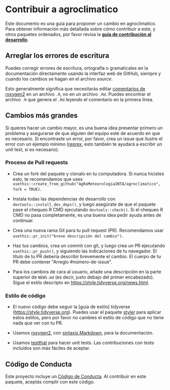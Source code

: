 # Contribuir a agroclimatico

Este documento es una guía para proponer un cambio en agroclimatico. 
Para obtener información más detallada sobre cómo contribuir a este, y otros paquetes ordenados, por favor revisa la 
[**guía de contribución al desarrollo**](https://rstd.io/tidy-contrib). 

## Arreglar los errores de escritura

Puedes corregir errores de escritura, ortografía o gramaticales en la documentación directamente usando la interfaz web de GitHub, siempre y cuando los cambios se hagan en el archivo _source_. 

Esto generalmente significa que necesitarás editar [comentarios de roxygen2](https://roxygen2.r-lib.org/articles/roxygen2.html) en un archivo `.R`, no en un archivo `.Rd`. Puedes encontrar el archivo `.R` que genera el `.Rd` leyendo el comentario en la primera línea.

## Cambios más grandes

Si quieres hacer un cambio mayor, es una buena idea presentar primero un problema y asegurarse de que alguien del equipo esté de acuerdo en que es necesario. 
Si encontraste un error, por favor, crea un issue que ilustre el error con un ejemplo mínimo ([reprex](https://www.tidyverse.org/help/#reprex), esto también te ayudará a escribir un unit test, si es necesario).

### Proceso de Pull requests

* Crea un fork del paquete y clonalo en tu computadora. Si nunca hicistes esto, te recomendamos que uses `usethis::create_from_github("AgRoMeteorologiaINTA/agroclimatico", fork = TRUE)`.

* Instala todas las dependencias de desarrollo con `devtools::install_dev_deps()`, y luego asegúrate de que el paquete pase el chequeo R CMD ejecutando `devtools::check()`. 
    Si el chequeo R CMD no pasa completamente, es una buena idea pedir ayuda antes de continuar. 
* Crea una nueva rama Git para tu pull request (PR). Recomendamos usar `usethis::pr_init("breve descripción del cambio")`.

* Haz tus cambios, crea un commit con git, y luego crea un PR ejecutando `usethis::pr_push()`, y siguiendo las indicaciones de tu navegador.
    El título de tu PR debería describir brevemente el cambio.
    El cuerpo de tu PR debe contener "Arreglo #número-de-issue".

* Para los cambios de cara al usuario, añade una descripción en la parte superior de `NEWS.md` (es decir, justo debajo del primer encabezado). Sigue el estilo descripto en <https://style.tidyverse.org/news.html>.

### Estilo de código

* El nuevo código debe seguir la [guía de estilo] tidyverse (https://style.tidyverse.org). 
    Puedes usar el paquete [styler](https://CRAN.R-project.org/package=styler) para aplicar estos estilos, pero por favor no cambies el estilo de código que no tiene nada que ver con tu PR.  

* Usamos [roxygen2](https://cran.r-project.org/package=roxygen2), con [sintaxis Markdown](https://cran.r-project.org/web/packages/roxygen2/vignettes/rd-formatting.html), para la documentación.  

* Usamos [testthat](https://cran.r-project.org/package=testthat) para hacer unit tests. 
   Las contribuciones con tests incluidos son más fáciles de aceptar.

## Código de Conducta

Este proyecto incluye un [Código de Conducta](https://www.contributor-covenant.org/es/version/2/0/code_of_conduct/code_of_conduct.md). Al contribuir en este paquete, aceptás complir con este código.
